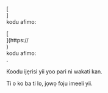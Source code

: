 [<br host>]<br action>kodu afimo:<br code>

[<br host>](https://<br host>)<br action>kodu afimo:<br code>.

Koodu ijẹrisi yii yoo pari ni wakati kan.

Ti o ko ba ti lo, jọwọ foju imeeli yii.
